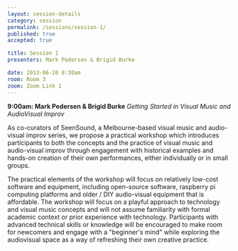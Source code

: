 ```yaml
---
layout: session-details
category: session
permalink: /sessions/session-1/
published: true
accepted: true

title: Session 1
presenters: Mark Pedersen & Brigid Burke

date: 2013-06-20 8:30am
room: Room 3
zoom: Zoom Link 1
---
```


**9:00am: Mark Pedersen & Brigid Burke**
_Getting Started in Visual Music and AudioVisual Improv_

As co-curators of SeenSound, a Melbourne-based visual music and audio-visual improv series, we propose a practical workshop which introduces participants to both the concepts and the practice of visual music and audio-visual improv through engagement with historical examples and hands-on creation of their own performances, either individually or in small groups. 

The practical elements of the workshop will focus on relatively low-cost software and equipment, including open-source software, raspberry pi computing platforms and older / DIY audio-visual equipment that is affordable. The workshop will focus on a playful approach to technology and visual music concepts and will not assume familiarity with formal academic context or prior experience with technology. Participants with advanced technical skills or knowledge will be encouraged to make room for newcomers and engage with a "beginner's mind" while exploring the audiovisual space as a way of refreshing their own creative practice. 